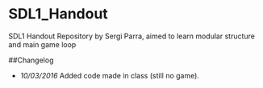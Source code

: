 # SDL1_Handout
SDL1 Handout Repository by Sergi Parra, aimed to learn modular structure and main game loop

##Changelog
- *10/03/2016*  Added code made in class (still no game).
